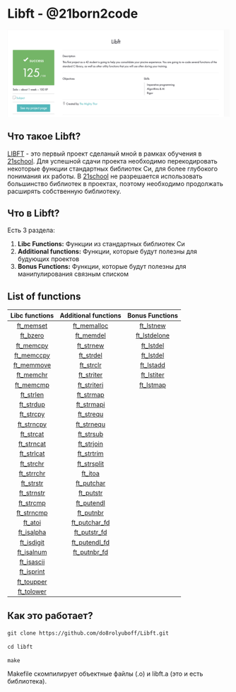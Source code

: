 # Libft - @21born2code
![Screenshot intra](https://github.com/do8rolyuboff/Libft/blob/master/other/screenshot.jpeg)

## Что такое Libft?
[LIBFT](https://github.com/do8rolyuboff/Libft/blob/master/other/libft.en.pdf) - это первый проект сделаный мной в рамках обучения в [21school](https://21-school.ru/). Для успешной сдачи проекта необходимо перекодировать некоторые функции стандартных библиотек Cи, для более глубокого понимания их работы. В [21school](https://21-school.ru/) не разрешается использовать большинство библиотек в проектах, поэтому необходимо продолжать расширять собственную библиотеку.

## Что в Libft?

Есть 3 раздела:

1.  **Libc Functions:** Функции из стандартных библиотек Cи
2.  **Additional functions:** Функции, которые будут полезны для будующих проектов
3.  **Bonus Functions:** Функции, которые будут полезны для манипулирования связным списком

## List of functions
Libc functions | Additional functions | Bonus Functions
:-----------: | :-----------: | :-----------:
  [ft_memset](srcs/ft_memcmp.c)   | [ft_memalloc](srcs/ft_memalloc)       | [ft_lstnew](srcs/ft_lstnew) 
  [ft_bzero](srcs/ft_bzero)       | [ft_memdel](srcs/ft_memdel)           | [ft_lstdelone](srcs/ft_lstdelone) 
  [ft_memcpy](srcs/ft_memcpy)     | [ft_strnew](srcs/ft_strnew)           | [ft_lstdel](srcs/ft_lstdel) 
  [ft_memccpy](srcs/ft_memccpy)   | [ft_strdel](srcs/ft_strdel)           | [ft_lstdel](srcs/ft_lstdel) 
  [ft_memmove](srcs/ft_memmove)   | [ft_strclr](srcs/ft_strclr)           | [ft_lstadd](srcs/ft_lstadd) 
  [ft_memchr](srcs/ft_memchr)     | [ft_striter](srcs/ft_striter)         | [ft_lstiter](srcs/ft_lstiter) 
  [ft_memcmp](srcs/ft_memcmp)     | [ft_striteri](srcs/ft_striteri)       | [ft_lstmap](srcs/ft_lstmap) 
  [ft_strlen](srcs/ft_strlen)     | [ft_strmap](srcs/ft_strmap)           |
  [ft_strdup](srcs/ft_strdup)     | [ft_strmapi](srcs/ft_strmapi)         |
  [ft_strcpy](srcs/ft_strcpy)     | [ft_strequ](srcs/ft_strequ)           |
  [ft_strncpy](srcs/ft_strncpy)   | [ft_strnequ](srcs/ft_strnequ)         |
  [ft_strcat](srcs/ft_strcat)     | [ft_strsub](srcs/ft_strsub)           |
  [ft_strncat](srcs/ft_strncat)   | [ft_strjoin](srcs/ft_strjoin)         |
  [ft_strlcat](srcs/ft_strlcat)   | [ft_strtrim](srcs/ft_strtrim)         |
  [ft_strchr](srcs/ft_strchr)     | [ft_strsplit](srcs/ft_strsplit)       |
  [ft_strrchr](srcs/ft_strrchr)   | [ft_itoa](srcs/ft_itoa)               |
  [ft_strstr](srcs/ft_strstr)     | [ft_putchar](srcs/ft_putchar)         |
  [ft_strnstr](srcs/ft_strnstr)   | [ft_putstr](srcs/ft_putstr)           |
  [ft_strcmp](srcs/ft_strcmp)     | [ft_putendl](srcs/ft_putendl)         |
  [ft_strncmp](srcs/ft_strncmp)   | [ft_putnbr](srcs/ft_putnbr)           |
  [ft_atoi](srcs/ft_atoi)         | [ft_putchar_fd](srcs/ft_putchar_fd)   |
  [ft_isalpha](srcs/ft_isalpha)   | [ft_putstr_fd](srcs/ft_putstr_fd)     |
  [ft_isdigit](srcs/ft_isdigit)   | [ft_putendl_fd](srcs/ft_putendl_fd)   |
  [ft_isalnum](srcs/ft_isalnum)   | [ft_putnbr_fd](srcs/ft_putnbr_fd)     |
  [ft_isascii](srcs/ft_isascii)   | |
  [ft_isprint](srcs/ft_isprint)   | |
  [ft_toupper](srcs/ft_toupper)   | |
  [ft_tolower](srcs/ft_tolower)   | |


## Как это работает?

`git clone https://github.com/do8rolyuboff/Libft.git`

`cd libft`

`make`
  
Makefile скомпилирует объектные файлы (.o) и libft.a (это и есть библиотека).
